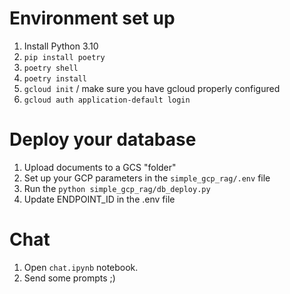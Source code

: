 # Environment set up
1. Install Python 3.10
2. `pip install poetry`
3. `poetry shell`
4. `poetry install`
5. `gcloud init` / make sure you have gcloud properly configured
6. `gcloud auth application-default login`

# Deploy your database
1. Upload documents to a GCS "folder"
2. Set up your GCP parameters in the `simple_gcp_rag/.env` file
3. Run the `python simple_gcp_rag/db_deploy.py`
4. Update ENDPOINT_ID in the .env file

# Chat
1. Open `chat.ipynb` notebook.
2. Send some prompts ;)
